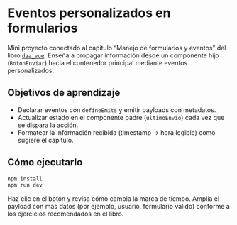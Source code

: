 # Eventos personalizados en formularios

Mini proyecto conectado al capítulo “Manejo de formularios y eventos” del libro [`daa_vue`](https://salesmendesandre.github.io/daa_vue/main/vue/p2c6_manejo_de_formularios_y_eventos.html). Enseña a propagar información desde un componente hijo (`BotonEnviar`) hacia el contenedor principal mediante eventos personalizados.

## Objetivos de aprendizaje
- Declarar eventos con `defineEmits` y emitir payloads con metadatos.
- Actualizar estado en el componente padre (`ultimoEnvio`) cada vez que se dispara la acción.
- Formatear la información recibida (timestamp → hora legible) como sugiere el capítulo.

## Cómo ejecutarlo
```bash
npm install
npm run dev
```

Haz clic en el botón y revisa cómo cambia la marca de tiempo. Amplía el payload con más datos (por ejemplo, usuario, formulario válido) conforme a los ejercicios recomendados en el libro.
